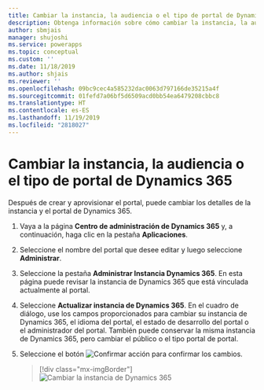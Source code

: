 ```yaml
---
title: Cambiar la instancia, la audiencia o el tipo de portal de Dynamics 365 | MicrosoftDocs
description: Obtenga información sobre cómo cambiar la instancia, la audiencia o el tipo de portal de Dynamics 365.
author: sbmjais
manager: shujoshi
ms.service: powerapps
ms.topic: conceptual
ms.custom: ''
ms.date: 11/18/2019
ms.author: shjais
ms.reviewer: ''
ms.openlocfilehash: 09bc9cec4a585232dac0063d797166de35215a4f
ms.sourcegitcommit: 01fefd7a06bf5d6509acd0bb54ea6479208cbbc8
ms.translationtype: HT
ms.contentlocale: es-ES
ms.lasthandoff: 11/19/2019
ms.locfileid: "2818027"
---
```

# <a name="change-the-dynamics-365-instance-audience-or-type-of-portal"></a>Cambiar la instancia, la audiencia o el tipo de portal de Dynamics 365

Después de crear y aprovisionar el portal, puede cambiar los detalles de la instancia y el portal de Dynamics 365.

1. Vaya a la página **Centro de administración de Dynamics 365** y, a continuación, haga clic en la pestaña **Aplicaciones**.

2. Seleccione el nombre del portal que desee editar y luego seleccione **Administrar**.

3. Seleccione la pestaña **Administrar Instancia Dynamics 365**. En esta página puede revisar la instancia de Dynamics 365 que está vinculada actualmente al portal.

4. Seleccione **Actualizar instancia de Dynamics 365**. En el cuadro de diálogo, use los campos proporcionados para cambiar su instancia de Dynamics 365, el idioma del portal, el estado de desarrollo del portal o el administrador del portal. También puede conservar la misma instancia de Dynamics 365, pero cambiar el público o el tipo portal de portal.

5. Seleccione el botón ![Confirmar acción](../media/confirm-action-icon.png "Confirmar acción") para confirmar los cambios.  

   > [!div class="mx-imgBorder"]
   > ![Cambiar la instancia de Dynamics 365](../media/change-dynamics-365-instance.png "Cambiar la instancia de Dynamics 365")  
